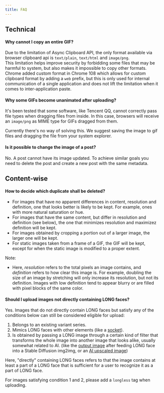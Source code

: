 ```yaml
---
title: FAQ
---
```


## Technical

#### Why cannot I copy an entire GIF?

Due to the limitation of Async Clipboard API, the only format available via browser clipboard api is `text/plain`, `text/html` and `image/png`.  
This limitation helps improve security by forbidding some files that may be harmful to system, but also makes it impossible to copy other formats.  
Chrome added custom format in Chrome 108 which allows for custom clipboard format by adding a `web` prefix, but this is only used for internal communication of a single application and does not lift the limitation when it comes to inter-application paste.

#### Why some GIFs become unanimated after uploading?

It's been tested that some software, like Tencent QQ, cannot correctly pass file types when dragging files from inside. In this case, browsers will receive an `image/png` as MIME type for GIFs dragged from them.

Currently there's no way of solving this. We suggest saving the image to gif files and dragging the file from your system explorer.

#### Is it possible to change the image of a post?

No. A post cannot have its image updated. To achieve similar goals you need to delete the post and create a new post with the same metadata.

## Content-wise

#### How to decide which duplicate shall be deleted?

- For images that have no apparent differences in content, resolution and definition, one that looks better is likely to be kept. For example, ones with more natural saturation or hue.
- For images that have the same content, but differ in resolution and definition (see below), the one that minimizes resolution and maximizez definition will be kept.
- For images obtained by cropping a portion out of a larger image, the larger one will be kept.
- For static images taken from a frame of a GIF, the GIF will be kept, except for when the static image is modified to a proper extent.

Note:
- Here, *resolution* refers to the total pixels an image contains, and *definition* refers to how clear this image is. For example, doubling the size of an image by stretching will only increase its resolution, but not its definition. Images with low definition tend to appear blurry or are filled with pixel blocks of the same color.

#### Should I upload images not directly containing LONG faces?

Yes. Images that do not directly contain LONG faces but satisfy any of the conditions below can still be considered eligible for upload:
1. Belongs to an existing variant series.
2. Mimics LONG faces with other elements (like a [socket](https://longhub.top/post/89d4b854-5ff1-48ae-bec7-ea6aff29923d)).
3. Is obtained by passing a LONG image through a certain kind of filter that transforms the whole image into another image that looks alike, usually somewhat related to AI. (like the [output image](https://longhub.top/post/bd9acd7a-7d44-4623-bebf-b3294da30a3e) after feeding LONG face into a Stable Diffusion img2img, or an [AI upscaled image](https://longhub.top/post/4b8266cc-7b1e-408f-b3c3-6dc6f92cd7dd))

Here, "directly" containing LONG faces refers to that the image contains at least a part of a LONG face that is sufficient for a user to recognize it as a part of LONG face.

For images satisfying condition 1 and 2, please add a `longless` tag when uploading.
